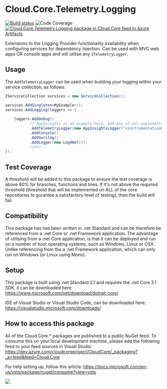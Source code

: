 # **Cloud.Core.Telemetry.Logging** 
[![Build status](https://dev.azure.com/cloudcoreproject/CloudCore/_apis/build/status/Cloud.Core%20Packages/Cloud.Core.Telemetry.Logging_Package)](https://dev.azure.com/cloudcoreproject/CloudCore/_build/latest?definitionId=9)  ![Code Coverage](https://cloud1core.blob.core.windows.net/codecoveragebadges/Cloud.Core.Telemetry.Logging-LineCoverage.png) [![Cloud.Core.Telemetry.Logging package in Cloud.Core feed in Azure Artifacts](https://feeds.dev.azure.com/cloudcoreproject/dfc5e3d0-a562-46fe-8070-7901ac8e64a0/_apis/public/Packaging/Feeds/8949198b-5c74-42af-9d30-e8c462acada6/Packages/95e01cf4-39b8-40c7-a868-9feb96142b0f/Badge)](https://dev.azure.com/cloudcoreproject/CloudCore/_packaging?_a=package&feed=8949198b-5c74-42af-9d30-e8c462acada6&package=95e01cf4-39b8-40c7-a868-9feb96142b0f&preferRelease=true)


<div id="description">
	
Extensions to the Logging Provider functionality availability when configuring services for dependency injection.  Can be used with MVC web apps OR console apps and will utilise any `ITelemetryLogger`.
	
</div>

## Usage

The `AddTelemetryLogger` can be used when building your logging within your service collection, as follows:

```csharp
IServiceCollection services = new ServiceCollection();

services.AddSingleton<MyExample>();
services.AddLogging(loggers => {
	
	loggers.AddDebug()
	       // AppInsights is an example here, add any of our implementing ITelemetryLogger classes.
	       .AddTelemetryLogger(new AppInsightsLogger("<instrumentationKeyHere>"))
	       .AddConsole()
	       .AddSerilog()
	       .AddLogger(new Log4Net());
	       //etc...
});

```

## Test Coverage
A threshold will be added to this package to ensure the test coverage is above 80% for branches, functions and lines.  If it's not above the required threshold 
(threshold that will be implemented on ALL of the core repositories to gurantee a satisfactory level of testing), then the build will fail.

## Compatibility
This package has has been written in .net Standard and can be therefore be referenced from a .net Core or .net Framework application. The advantage of utilising from a .net Core application, 
is that it can be deployed and run on a number of host operating systems, such as Windows, Linux or OSX.  Unlike referencing from the a .net Framework application, which can only run on 
Windows (or Linux using Mono).
 
## Setup
This package is built using .net Standard 2.1 and requires the .net Core 3.1 SDK, it can be downloaded here: 
https://www.microsoft.com/net/download/dotnet-core/

IDE of Visual Studio or Visual Studio Code, can be downloaded here:
https://visualstudio.microsoft.com/downloads/

## How to access this package
All of the Cloud.Core.* packages are published to a public NuGet feed.  To consume this on your local development machine, please add the following feed to your feed sources in Visual Studio:
https://dev.azure.com/cloudcoreproject/CloudCore/_packaging?_a=feed&feed=Cloud.Core
 
For help setting up, follow this article: https://docs.microsoft.com/en-us/vsts/package/nuget/consume?view=vsts


<img src="https://cloud1core.blob.core.windows.net/icons/cloud_core_small.PNG" />
